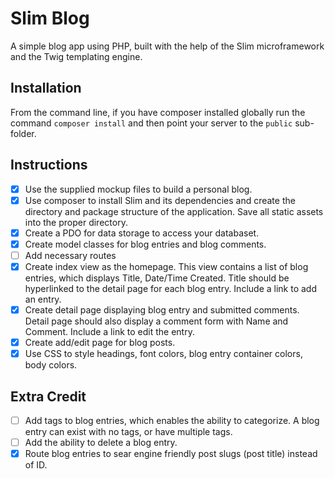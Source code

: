 # Slim Blog

A simple blog app using PHP, built with the help of the Slim microframework and the Twig templating engine.

## Installation

From the command line, if you have composer installed globally run the command `composer install` and then point your server to the `public` sub-folder.

## Instructions

- [X] Use the supplied mockup files to build a personal blog.
- [X] Use composer to install Slim and its dependencies and create the directory and package structure of the application. Save all static assets into the proper directory.
- [X] Create a PDO for data storage to access your databaset.
- [X] Create model classes for blog entries and blog comments.
- [ ] Add necessary routes
- [X] Create index view as the homepage. This view contains a list of blog entries, which displays Title, Date/Time Created. Title should be hyperlinked to the detail page for each blog entry. Include a link to add an entry.
- [X] Create detail page displaying blog entry and submitted comments. Detail page should also display a comment form with Name and Comment. Include a link to edit the entry.
- [X] Create add/edit page for blog posts.
- [X] Use CSS to style headings, font colors, blog entry container colors, body colors.

## Extra Credit

- [ ] Add tags to blog entries, which enables the ability to categorize. A blog entry can exist with no tags, or have multiple tags.
- [ ] Add the ability to delete a blog entry.
- [X] Route blog entries to sear engine friendly post slugs (post title) instead of ID.